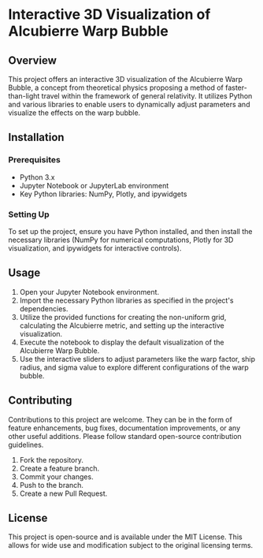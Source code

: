 # Interactive 3D Visualization of Alcubierre Warp Bubble

## Overview

This project offers an interactive 3D visualization of the Alcubierre Warp Bubble, a concept from theoretical physics proposing a method of faster-than-light travel within the framework of general relativity. It utilizes Python and various libraries to enable users to dynamically adjust parameters and visualize the effects on the warp bubble.

## Installation

### Prerequisites

- Python 3.x
- Jupyter Notebook or JupyterLab environment
- Key Python libraries: NumPy, Plotly, and ipywidgets

### Setting Up

To set up the project, ensure you have Python installed, and then install the necessary libraries (NumPy for numerical computations, Plotly for 3D visualization, and ipywidgets for interactive controls).

## Usage

1. Open your Jupyter Notebook environment.
2. Import the necessary Python libraries as specified in the project's dependencies.
3. Utilize the provided functions for creating the non-uniform grid, calculating the Alcubierre metric, and setting up the interactive visualization.
4. Execute the notebook to display the default visualization of the Alcubierre Warp Bubble.
5. Use the interactive sliders to adjust parameters like the warp factor, ship radius, and sigma value to explore different configurations of the warp bubble.

## Contributing

Contributions to this project are welcome. They can be in the form of feature enhancements, bug fixes, documentation improvements, or any other useful additions. Please follow standard open-source contribution guidelines.

1. Fork the repository.
2. Create a feature branch.
3. Commit your changes.
4. Push to the branch.
5. Create a new Pull Request.

## License

This project is open-source and is available under the MIT License. This allows for wide use and modification subject to the original licensing terms.
